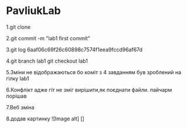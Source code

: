 # PavliukLab
1.git clone

2.git commit -m "lab1 first commit"

3.git log 6aaf06c69f26c60898c7574f1eea9fccd96af67d

4.git branch lab1 git checkout lab1

5.Зміни не відображаються бо коміт з 4 завданням був зроблений на гілку lab1

6.Конфлікт адже гіт не зміг вирішити,як поєднати файли. пайчарм порішав

7.Веб зміна

8.додав картинку ![Image alt] []
